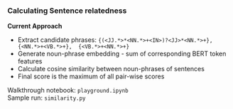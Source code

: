 <h3>Calculating Sentence relatedness</h1>

**Current Approach**
* Extract candidate phrases: 
      ```{(<JJ.*>*<NN.*>+<IN>)?<JJ>*<NN.*>+}, 
	{<NN.*>+<VB.*>+}, 
	{<VB.*>+<NN.*>+}```
* Generate noun-phrase embedding - sum of corresponding BERT token features
* Calculate cosine similarity between noun-phrases of sentences
* Final score is the maximum of all pair-wise scores

Walkthrough notebook: `playground.ipynb` <br>
Sample run: `similarity.py`

